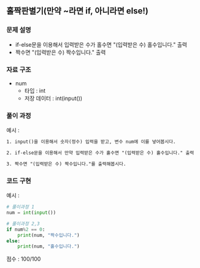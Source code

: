 ## 홀짝판별기(만약 ~라면 if, 아니라면 else!)

### 문제 설명

- if-else문을 이용해서 입력받은 수가 홀수면 "(입력받은 수) 홀수입니다." 출력<br>
- 짝수면 "(입력받은 수) 짝수입니다." 출력<br>


### 자료 구조

- num<br>
    - 타입 : int
    - 저장 데이터 : int(input())



### 풀이 과정
예시 :
```txt
1. input()을 이용해서 숫자(정수) 입력을 받고, 변수 num에 이를 넣어봅시다.

2. if-else문을 이용해서 만약 입력받은 수가 홀수면 "(입력받은 수) 홀수입니다." 출력 

3. 짝수면 "(입력받은 수) 짝수입니다."를 출력해봅시다.

```

### 코드 구현
예시 : 
```python
# 풀이과정 1
num = int(input())

# 풀이과정 2,3
if num%2 == 0:
    print(num, "짝수입니다.")
else:
    print(num, "홀수입니다.")
```


점수 : 100/100 <br>
